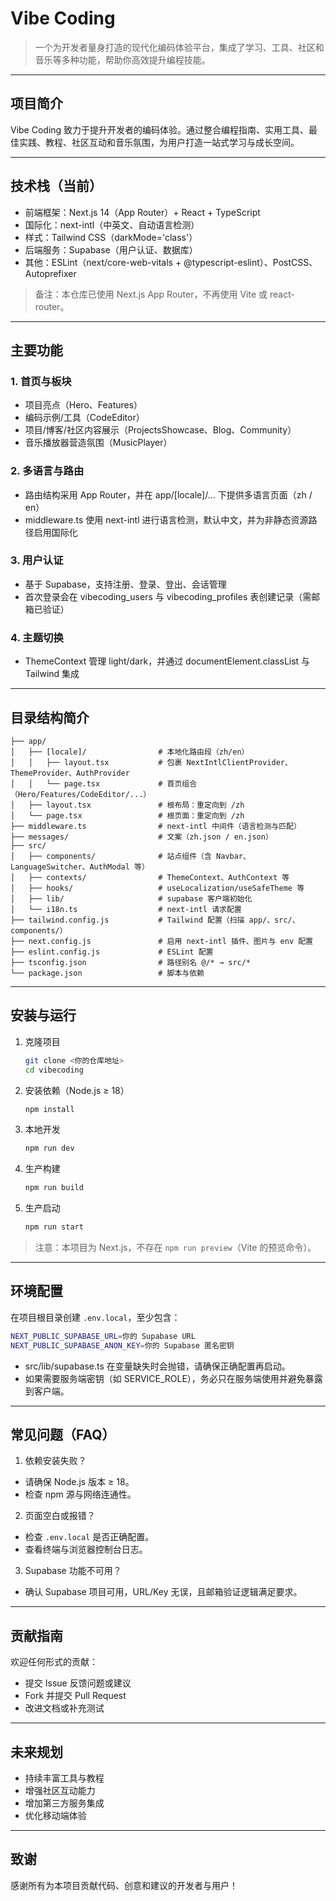 # Vibe Coding

> 一个为开发者量身打造的现代化编码体验平台，集成了学习、工具、社区和音乐等多种功能，帮助你高效提升编程技能。

---

## 项目简介

Vibe Coding 致力于提升开发者的编码体验。通过整合编程指南、实用工具、最佳实践、教程、社区互动和音乐氛围，为用户打造一站式学习与成长空间。

---

## 技术栈（当前）
- 前端框架：Next.js 14（App Router）+ React + TypeScript
- 国际化：next-intl（中英文、自动语言检测）
- 样式：Tailwind CSS（darkMode='class'）
- 后端服务：Supabase（用户认证、数据库）
- 其他：ESLint（next/core-web-vitals + @typescript-eslint）、PostCSS、Autoprefixer

> 备注：本仓库已使用 Next.js App Router，不再使用 Vite 或 react-router。

---

## 主要功能

### 1. 首页与板块
- 项目亮点（Hero、Features）
- 编码示例/工具（CodeEditor）
- 项目/博客/社区内容展示（ProjectsShowcase、Blog、Community）
- 音乐播放器营造氛围（MusicPlayer）

### 2. 多语言与路由
- 路由结构采用 App Router，并在 app/[locale]/... 下提供多语言页面（zh / en）
- middleware.ts 使用 next-intl 进行语言检测，默认中文，并为非静态资源路径启用国际化

### 3. 用户认证
- 基于 Supabase，支持注册、登录、登出、会话管理
- 首次登录会在 vibecoding_users 与 vibecoding_profiles 表创建记录（需邮箱已验证）

### 4. 主题切换
- ThemeContext 管理 light/dark，并通过 documentElement.classList 与 Tailwind 集成

---

## 目录结构简介

```text
├── app/
│   ├── [locale]/                # 本地化路由段（zh/en）
│   │   ├── layout.tsx           # 包裹 NextIntlClientProvider、ThemeProvider、AuthProvider
│   │   └── page.tsx             # 首页组合（Hero/Features/CodeEditor/...）
│   ├── layout.tsx               # 根布局：重定向到 /zh
│   └── page.tsx                 # 根页面：重定向到 /zh
├── middleware.ts                # next-intl 中间件（语言检测与匹配）
├── messages/                    # 文案（zh.json / en.json）
├── src/
│   ├── components/              # 站点组件（含 Navbar、LanguageSwitcher、AuthModal 等）
│   ├── contexts/                # ThemeContext、AuthContext 等
│   ├── hooks/                   # useLocalization/useSafeTheme 等
│   ├── lib/                     # supabase 客户端初始化
│   └── i18n.ts                  # next-intl 请求配置
├── tailwind.config.js           # Tailwind 配置（扫描 app/、src/、components/）
├── next.config.js               # 启用 next-intl 插件、图片与 env 配置
├── eslint.config.js             # ESLint 配置
├── tsconfig.json                # 路径别名 @/* → src/*
└── package.json                 # 脚本与依赖
```

---

## 安装与运行

1. 克隆项目
   ```bash
   git clone <你的仓库地址>
   cd vibecoding
   ```
2. 安装依赖（Node.js ≥ 18）
   ```bash
   npm install
   ```
3. 本地开发
   ```bash
   npm run dev
   ```
4. 生产构建
   ```bash
   npm run build
   ```
5. 生产启动
   ```bash
   npm run start
   ```

> 注意：本项目为 Next.js，不存在 `npm run preview`（Vite 的预览命令）。

---

## 环境配置

在项目根目录创建 `.env.local`，至少包含：

```bash
NEXT_PUBLIC_SUPABASE_URL=你的 Supabase URL
NEXT_PUBLIC_SUPABASE_ANON_KEY=你的 Supabase 匿名密钥
```

- src/lib/supabase.ts 在变量缺失时会抛错，请确保正确配置再启动。
- 如果需要服务端密钥（如 SERVICE_ROLE），务必只在服务端使用并避免暴露到客户端。

---

## 常见问题（FAQ）

1) 依赖安装失败？
- 请确保 Node.js 版本 ≥ 18。
- 检查 npm 源与网络连通性。

2) 页面空白或报错？
- 检查 `.env.local` 是否正确配置。
- 查看终端与浏览器控制台日志。

3) Supabase 功能不可用？
- 确认 Supabase 项目可用，URL/Key 无误，且邮箱验证逻辑满足要求。

---

## 贡献指南

欢迎任何形式的贡献：
- 提交 Issue 反馈问题或建议
- Fork 并提交 Pull Request
- 改进文档或补充测试

---

## 未来规划
- 持续丰富工具与教程
- 增强社区互动能力
- 增加第三方服务集成
- 优化移动端体验

---

## 致谢
感谢所有为本项目贡献代码、创意和建议的开发者与用户！
